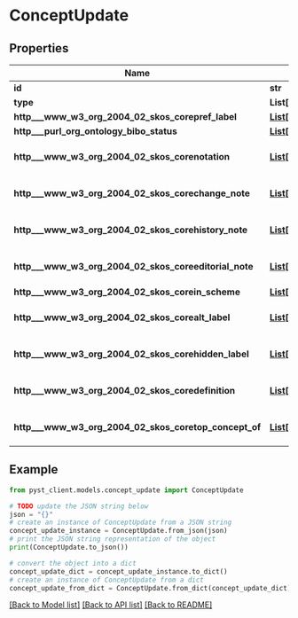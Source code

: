 # ConceptUpdate


## Properties

Name | Type | Description | Notes
------------ | ------------- | ------------- | -------------
**id** | **str** | https://www.w3.org/TR/json-ld/#node-identifiers | 
**type** | **List[str]** | https://www.w3.org/TR/json-ld/#specifying-the-type | 
**http___www_w3_org_2004_02_skos_corepref_label** | [**List[MultilingualString]**](MultilingualString.md) | https://www.w3.org/TR/skos-primer/#secpref | 
**http___purl_org_ontology_bibo_status** | [**List[Status]**](Status.md) | https://github.com/dcmi/bibo/blob/main/rdf/bibo.ttl#L391 | 
**http___www_w3_org_2004_02_skos_corenotation** | [**List[Notation]**](Notation.md) | https://www.w3.org/TR/skos-primer/#secnotations | [optional] [default to []]
**http___www_w3_org_2004_02_skos_corechange_note** | [**List[NonLiteralNote]**](NonLiteralNote.md) |  | [optional] [default to []]
**http___www_w3_org_2004_02_skos_corehistory_note** | [**List[NonLiteralNote]**](NonLiteralNote.md) |  | [optional] [default to []]
**http___www_w3_org_2004_02_skos_coreeditorial_note** | [**List[NonLiteralNote]**](NonLiteralNote.md) |  | [optional] [default to []]
**http___www_w3_org_2004_02_skos_corein_scheme** | [**List[Node]**](Node.md) | https://www.w3.org/TR/skos-primer/#secscheme | 
**http___www_w3_org_2004_02_skos_corealt_label** | [**List[MultilingualString]**](MultilingualString.md) | https://www.w3.org/TR/skos-primer/#secalt | [optional] [default to []]
**http___www_w3_org_2004_02_skos_corehidden_label** | [**List[MultilingualString]**](MultilingualString.md) | https://www.w3.org/TR/skos-primer/#sechidden | [optional] [default to []]
**http___www_w3_org_2004_02_skos_coredefinition** | [**List[MultilingualString]**](MultilingualString.md) | https://www.w3.org/TR/skos-primer/#secdocumentation | [optional] [default to []]
**http___www_w3_org_2004_02_skos_coretop_concept_of** | [**List[Node]**](Node.md) | https://www.w3.org/TR/skos-primer/#secscheme | [optional] [default to []]

## Example

```python
from pyst_client.models.concept_update import ConceptUpdate

# TODO update the JSON string below
json = "{}"
# create an instance of ConceptUpdate from a JSON string
concept_update_instance = ConceptUpdate.from_json(json)
# print the JSON string representation of the object
print(ConceptUpdate.to_json())

# convert the object into a dict
concept_update_dict = concept_update_instance.to_dict()
# create an instance of ConceptUpdate from a dict
concept_update_from_dict = ConceptUpdate.from_dict(concept_update_dict)
```
[[Back to Model list]](../README.md#documentation-for-models) [[Back to API list]](../README.md#documentation-for-api-endpoints) [[Back to README]](../README.md)


